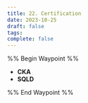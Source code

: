```yaml
---
title: 22. Certification
date: 2023-10-25
draft: false
tags: 
complete: false
---
```

%% Begin Waypoint %%
- **CKA**
- **SQLD**

%% End Waypoint %%

